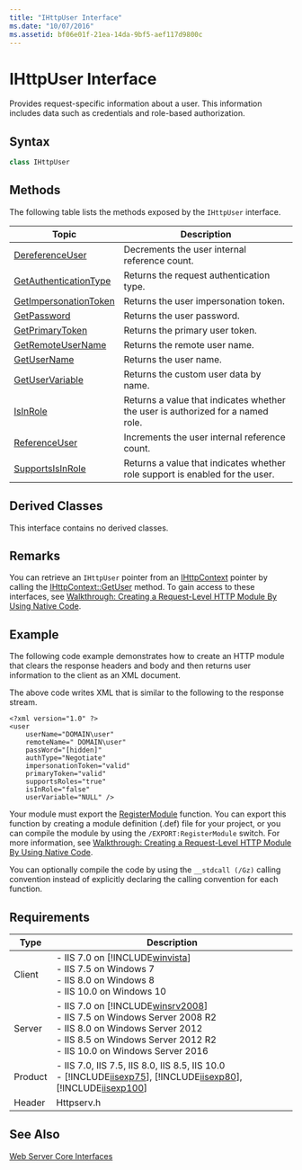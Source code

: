 ```yaml
---
title: "IHttpUser Interface"
ms.date: "10/07/2016"
ms.assetid: bf06e01f-21ea-14da-9bf5-aef117d9800c
---
```

# IHttpUser Interface
Provides request-specific information about a user. This information includes data such as credentials and role-based authorization.  
  
## Syntax  
  
```cpp  
class IHttpUser  
```  
  
## Methods  
 The following table lists the methods exposed by the `IHttpUser` interface.  
  
|Topic|Description|  
|-----------|-----------------|  
|[DereferenceUser](../../web-development-reference/native-code-api-reference/ihttpuser-dereferenceuser-method.md)|Decrements the user internal reference count.|  
|[GetAuthenticationType](../../web-development-reference/native-code-api-reference/ihttpuser-getauthenticationtype-method.md)|Returns the request authentication type.|  
|[GetImpersonationToken](../../web-development-reference/native-code-api-reference/ihttpuser-getimpersonationtoken-method.md)|Returns the user impersonation token.|  
|[GetPassword](../../web-development-reference/native-code-api-reference/ihttpuser-getpassword-method.md)|Returns the user password.|  
|[GetPrimaryToken](../../web-development-reference/native-code-api-reference/ihttpuser-getprimarytoken-method.md)|Returns the primary user token.|  
|[GetRemoteUserName](../../web-development-reference/native-code-api-reference/ihttpuser-getremoteusername-method.md)|Returns the remote user name.|  
|[GetUserName](../../web-development-reference/native-code-api-reference/ihttpuser-getusername-method.md)|Returns the user name.|  
|[GetUserVariable](../../web-development-reference/native-code-api-reference/ihttpuser-getuservariable-method.md)|Returns the custom user data by name.|  
|[IsInRole](../../web-development-reference/native-code-api-reference/ihttpuser-isinrole-method.md)|Returns a value that indicates whether the user is authorized for a named role.|  
|[ReferenceUser](../../web-development-reference/native-code-api-reference/ihttpuser-referenceuser-method.md)|Increments the user internal reference count.|  
|[SupportsIsInRole](../../web-development-reference/native-code-api-reference/ihttpuser-supportsisinrole-method.md)|Returns a value that indicates whether role support is enabled for the user.|  
  
## Derived Classes  
 This interface contains no derived classes.  
  
## Remarks  
 You can retrieve an `IHttpUser` pointer from an [IHttpContext](../../web-development-reference/native-code-api-reference/ihttpcontext-interface.md) pointer by calling the [IHttpContext::GetUser](../../web-development-reference/native-code-api-reference/ihttpcontext-getuser-method.md) method. To gain access to these interfaces, see [Walkthrough: Creating a Request-Level HTTP Module By Using Native Code](../../web-development-reference/native-code-development-overview/walkthrough-creating-a-request-level-http-module-by-using-native-code.md).  
  
## Example  
 The following code example demonstrates how to create an HTTP module that clears the response headers and body and then returns user information to the client as an XML document.  
  
<!-- TODO: review snippet reference  [!CODE [IHttpUser#1](IHttpUser#1)]  -->  
  
 The above code writes XML that is similar to the following to the response stream.  
  
```  
<?xml version="1.0" ?>  
<user   
    userName="DOMAIN\user"   
    remoteName=" DOMAIN\user"   
    passWord="[hidden]"   
    authType="Negotiate"   
    impersonationToken="valid"   
    primaryToken="valid"   
    supportsRoles="true"   
    isInRole="false"   
    userVariable="NULL" />  
```  
  
 Your module must export the [RegisterModule](../../web-development-reference/native-code-api-reference/pfn-registermodule-function.md) function. You can export this function by creating a module definition (.def) file for your project, or you can compile the module by using the `/EXPORT:RegisterModule` switch. For more information, see [Walkthrough: Creating a Request-Level HTTP Module By Using Native Code](../../web-development-reference/native-code-development-overview/walkthrough-creating-a-request-level-http-module-by-using-native-code.md).  
  
 You can optionally compile the code by using the `__stdcall (/Gz)` calling convention instead of explicitly declaring the calling convention for each function.  
  
## Requirements  
  
|Type|Description|  
|----------|-----------------|  
|Client|-   IIS 7.0 on [!INCLUDE[winvista](../../wmi-provider/includes/winvista-md.md)]<br />-   IIS 7.5 on Windows 7<br />-   IIS 8.0 on Windows 8<br />-   IIS 10.0 on Windows 10|  
|Server|-   IIS 7.0 on [!INCLUDE[winsrv2008](../../wmi-provider/includes/winsrv2008-md.md)]<br />-   IIS 7.5 on Windows Server 2008 R2<br />-   IIS 8.0 on Windows Server 2012<br />-   IIS 8.5 on Windows Server 2012 R2<br />-   IIS 10.0 on Windows Server 2016|  
|Product|-   IIS 7.0, IIS 7.5, IIS 8.0, IIS 8.5, IIS 10.0<br />-   [!INCLUDE[iisexp75](../../web-development-reference/native-code-api-reference/includes/iisexp75-md.md)], [!INCLUDE[iisexp80](../../web-development-reference/native-code-api-reference/includes/iisexp80-md.md)], [!INCLUDE[iisexp100](../../web-development-reference/native-code-api-reference/includes/iisexp100-md.md)]|  
|Header|Httpserv.h|  
  
## See Also  
 [Web Server Core Interfaces](../../web-development-reference/native-code-api-reference/web-server-core-interfaces.md)